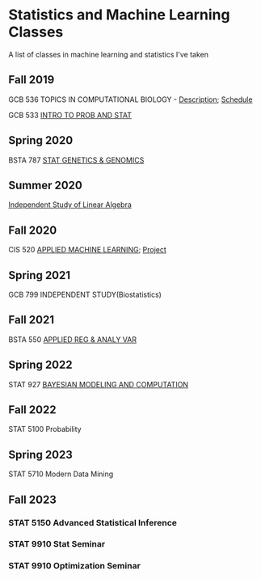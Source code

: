 # Statistics and Machine Learning Classes
A list of classes in machine learning and statistics I've taken

## Fall 2019
   GCB   536   TOPICS IN COMPUTATIONAL BIOLOGY - [Description](); [Schedule](https://github.com/jeneaadams/machine-learning-classes/blob/main/Schedule2021.pdf)
                                          
                                          
   GCB    533   [INTRO TO PROB AND STAT](https://github.com/jeneaadams/machine-learning-classes/blob/main/GCB533_2021.pdf)    
  

## Spring 2020     
   BSTA   787   [STAT GENETICS & GENOMICS](https://www.med.upenn.edu/bgs/assets/user-content/documents/spring-2020-courses/bsta-787.pdf)
   
   
## Summer 2020
   [Independent Study of Linear Algebra](https://ocw.mit.edu/courses/mathematics/18-06sc-linear-algebra-fall-2011/) 
   

## Fall 2020       
   CIS    520   [APPLIED MACHINE LEARNING](https://alliance.seas.upenn.edu/~cis520/wiki/); [Project](https://github.com/jeneaadams/machine-learning-bc-classification)
   
   

## Spring 2021    
   GCB    799   INDEPENDENT STUDY(Biostatistics)   


## Fall 2021       
   BSTA   550   [APPLIED REG & ANALY VAR](https://github.com/jeneaadams/machine-learning-classes/blob/main/syllabus_stat500_21.pdf)  
   

## Spring 2022    
   STAT   927   [BAYESIAN MODELING AND COMPUTATION](https://apps.wharton.upenn.edu/syllabi/2020A/STAT927001/)    

## Fall 2022
   STAT 5100    Probability

## Spring 2023 
   STAT 5710    Modern Data Mining 

## Fall 2023
   ### STAT 5150 Advanced Statistical Inference
   ### STAT 9910   Stat Seminar
   ### STAT 9910    Optimization Seminar
                   
